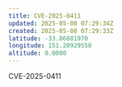 ```yaml
---
title: CVE-2025-0411
updated: 2025-05-08 07:29:34Z
created: 2025-05-08 07:29:33Z
latitude: -33.86881970
longitude: 151.20929550
altitude: 0.0000
---
```


CVE-2025-0411
